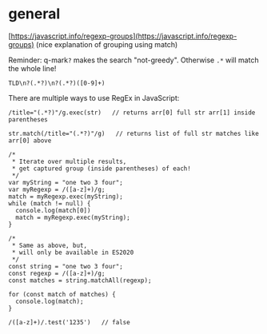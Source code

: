 # general

[https://javascript.info/regexp-groups](https://javascript.info/regexp-groups) \(nice explanation of grouping using match\)

Reminder: q-mark`?` makes the search "not-greedy". Otherwise `.*` will match the whole line! 

```text
TLD\n?(.*?)\n?(.*?)([0-9]+)
```

There are multiple ways to use RegEx in JavaScript:

```text
/title="(.*?)"/g.exec(str)   // returns arr[0] full str arr[1] inside parentheses
```

```text
str.match(/title="(.*?)"/g)   // returns list of full str matches like arr[0] above
```

```text
/*
 * Iterate over multiple results,
 * get captured group (inside parentheses) of each!
 */
var myString = "one two 3 four";
var myRegexp = /([a-z]+)/g;
match = myRegexp.exec(myString);
while (match != null) {
  console.log(match[0])
  match = myRegexp.exec(myString);
}
```

```text
/*
 * Same as above, but,
 * will only be available in ES2020
 */
const string = "one two 3 four";
const regexp = /([a-z]+)/g;
const matches = string.matchAll(regexp);
    
for (const match of matches) {
  console.log(match);
}
```

```text
/([a-z]+)/.test('1235')   // false
```




